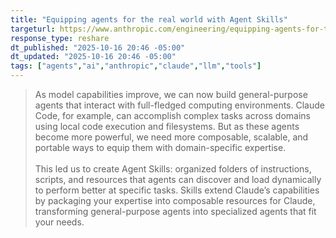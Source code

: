 ```yaml
---
title: "Equipping agents for the real world with Agent Skills"
targeturl: https://www.anthropic.com/engineering/equipping-agents-for-the-real-world-with-agent-skills
response_type: reshare
dt_published: "2025-10-16 20:46 -05:00"
dt_updated: "2025-10-16 20:46 -05:00"
tags: ["agents","ai","anthropic","claude","llm","tools"]
---
```


> As model capabilities improve, we can now build general-purpose agents that interact with full-fledged computing environments. Claude Code, for example, can accomplish complex tasks across domains using local code execution and filesystems. But as these agents become more powerful, we need more composable, scalable, and portable ways to equip them with domain-specific expertise.  
> <br>
> This led us to create Agent Skills: organized folders of instructions, scripts, and resources that agents can discover and load dynamically to perform better at specific tasks. Skills extend Claude’s capabilities by packaging your expertise into composable resources for Claude, transforming general-purpose agents into specialized agents that fit your needs.